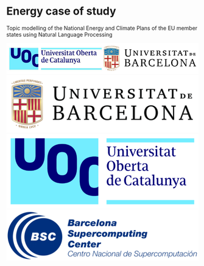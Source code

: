 # Energy case of study
Topic modelling of the National Energy and Climate Plans of the EU member states using Natural Language Processing

![Alt text](images/logo_ub_uoc.png)
![Alt text](images/Logo_Universitat_de_Barcelona.png)
![Alt text](images/Logo_UOC.png)
![Alt text](images/bsc_logo.png)
